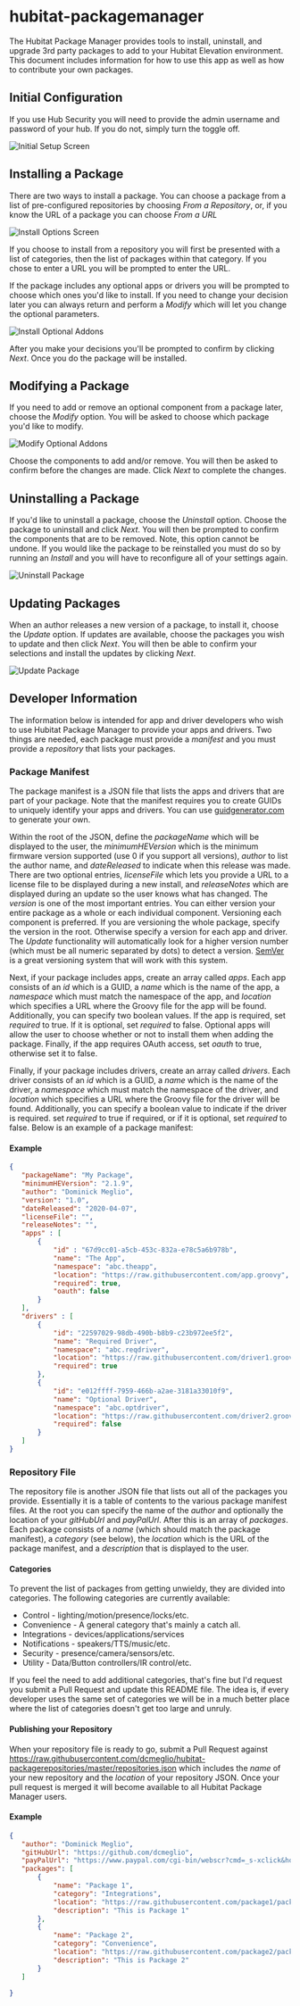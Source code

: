 # hubitat-packagemanager
 The Hubitat Package Manager provides tools to install, uninstall, and upgrade 3rd party packages to add to your Hubitat Elevation environment. This document includes information for how to use this app as well as how to contribute your own packages.
 
 ## Initial Configuration
 If you use Hub Security you will need to provide the admin username and password of your hub. If you do not, simply turn the toggle off.
 
 ![Initial Setup Screen](https://github.com/dcmeglio/hubitat-packagemanager/raw/master/imgs/MainPage1.PNG)
 
 ## Installing a Package
 There are two ways to install a package. You can choose a package from a list of pre-configured repositories by choosing _From a Repository_, or, if you know the URL of a package you can choose _From a URL_
 
 ![Install Options Screen](https://github.com/dcmeglio/hubitat-packagemanager/raw/master/imgs/Install1.PNG)
 
 If you choose to install from a repository you will first be presented with a list of categories, then the list of packages within that category. If you chose to enter a URL you will be prompted to enter the URL.
 
 If the package includes any optional apps or drivers you will be prompted to choose which ones you'd like to install. If you need to change your decision later you can always return and perform a _Modify_ which will let you change the optional parameters.
 
 ![Install Optional Addons](https://github.com/dcmeglio/hubitat-packagemanager/raw/master/imgs/Install2.PNG)
 
 After you make your decisions you'll be prompted to confirm by clicking _Next_. Once you do the package will be installed.
 
 ## Modifying a Package
 If you need to add or remove an optional component from a package later, choose the _Modify_ option. You will be asked to choose which package you'd like to modify.
 
 ![Modify Optional Addons](https://github.com/dcmeglio/hubitat-packagemanager/raw/master/imgs/Modify1.PNG)
 
 Choose the components to add and/or remove. You will then be asked to confirm before the changes are made. Click _Next_ to complete the changes.
 
 ## Uninstalling a Package
 If you'd like to uninstall a package, choose the _Uninstall_ option. Choose the package to uninstall and click _Next_. You will then be prompted to confirm the components that are to be removed. Note, this option cannot be undone. If you would like the package to be reinstalled you must do so by running an _Install_ and you will have to reconfigure all of your settings again.
 
 ![Uninstall Package](https://github.com/dcmeglio/hubitat-packagemanager/raw/master/imgs/Uninstall1.PNG)
 
 ## Updating Packages
 When an author releases a new version of a package, to install it, choose the _Update_ option. If updates are available, choose the packages you wish to update and then click _Next_. You will then be able to confirm your selections and install the updates by clicking _Next_.
 
 ![Update Package](https://github.com/dcmeglio/hubitat-packagemanager/raw/master/imgs/Update1.PNG)
 
 ## Developer Information
 The information below is intended for app and driver developers who wish to use Hubitat Package Manager to provide your apps and drivers. Two things are needed, each package must provide a _manifest_ and you must provide a _repository_ that lists your packages.
 
 ### Package Manifest 
 The package manifest is a JSON file that lists the apps and drivers that are part of your package. Note that the manifest requires you to create GUIDs to uniquely identify your apps and drivers. You can use [guidgenerator.com](https://guidgenerator.com/) to generate your own.
 
 Within the root of the JSON, define the _packageName_ which will be displayed to the user, the _minimumHEVersion_ which is the minimum firmware version supported (use 0 if you support all versions), _author_ to list the author name, and _dateReleased_ to indicate when this release was made. There are two optional entries, _licenseFile_ which lets you provide a URL to a license file to be displayed during a new install, and _releaseNotes_ which are displayed during an update so the user knows what has changed. The _version_ is one of the most important entries. You can either version your entire package as a whole or each individual component. Versioning each component is preferred. If you are versioning the whole package, specify the version in the root. Otherwise specify a version for each app and driver. The _Update_ functionality will automatically look for a higher version number (which must be all numeric separated by dots) to detect a version. [SemVer](https://semver.org/) is a great versioning system that will work with this system. 
 
 Next, if your package includes apps, create an array called _apps_. Each app consists of an _id_ which is a GUID, a _name_ which is the name of the app, a _namespace_ which must match the namespace of the app, and _location_ which specifies a URL where the Groovy file for the app will be found. Additionally, you can specify two boolean values. If the app is required, set _required_ to true. If it is optional, set _required_ to false. Optional apps will allow the user to choose whether or not to install them when adding the package. Finally, if the app requires OAuth access, set _oauth_ to true, otherwise set it to false.
 
  Finally, if your package includes drivers, create an array called _drivers_. Each driver consists of an _id_ which is a GUID, a _name_ which is the name of the driver, a _namespace_ which must match the namespace of the driver, and _location_ which specifies a URL where the Groovy file for the driver will be found. Additionally, you can specify a boolean value to indicate if the driver is required. set _required_ to true if required, or if it is optional, set _required_ to false. Below is an example of a package manifest:
 
 #### Example
 ```json
 {
	"packageName": "My Package",
	"minimumHEVersion": "2.1.9",
	"author": "Dominick Meglio",
	"version": "1.0",
	"dateReleased": "2020-04-07",
	"licenseFile": "",
	"releaseNotes": "",
	"apps" : [
		{
			"id" : "67d9cc01-a5cb-453c-832a-e78c5a6b978b",
			"name": "The App",
			"namespace": "abc.theapp",
			"location": "https://raw.githubusercontent.com/app.groovy",
			"required": true,
			"oauth": false
		}
	],
	"drivers" : [
		{
			"id": "22597029-98db-490b-b8b9-c23b972ee5f2",
			"name": "Required Driver",
			"namespace": "abc.reqdriver",
			"location": "https://raw.githubusercontent.com/driver1.groovy",
			"required": true
		},
		{
			"id": "e012ffff-7959-466b-a2ae-3181a33010f9",
			"name": "Optional Driver",
			"namespace": "abc.optdriver",
			"location": "https://raw.githubusercontent.com/driver2.groovy",
			"required": false
		}
	]
}
 ```
 
 ### Repository File
 The repository file is another JSON file that lists out all of the packages you provide. Essentially it is a table of contents to the various package manifest files. At the root you can specify the name of the _author_ and optionally the location of your _gitHubUrl_ and _payPalUrl_. After this is an array of _packages_. Each package consists of a _name_ (which should match the package manifest), a _category_ (see below), the _location_ which is the URL of the package manifest, and a _description_ that is displayed to the user.
 
 #### Categories
 To prevent the list of packages from getting unwieldy, they are divided into categories. The following categories are currently available:
 
 * Control - lighting/motion/presence/locks/etc.
 * Convenience - A general category that's mainly a catch all.
 * Integrations - devices/applications/services 
 * Notifications - speakers/TTS/music/etc.
 * Security - presence/camera/sensors/etc.
 * Utility - Data/Button controllers/IR control/etc.
 
 If you feel the need to add additional categories, that's fine but I'd request you submit a Pull Request and update this README file. The idea is, if every developer uses the same set of categories we will be in a much better place where the list of categories doesn't get too large and unruly.
 
 #### Publishing your Repository
 When your repository file is ready to go, submit a Pull Request against https://raw.githubusercontent.com/dcmeglio/hubitat-packagerepositories/master/repositories.json which includes the _name_ of your new repository and the _location_ of your repository JSON. Once your pull request is merged it will become available to all Hubitat Package Manager users.
 
 #### Example
 ```json
 {
	"author": "Dominick Meglio",
	"gitHubUrl": "https://github.com/dcmeglio",
	"payPalUrl": "https://www.paypal.com/cgi-bin/webscr?cmd=_s-xclick&hosted_button_id=7LBRPJRLJSDDN&source=url",
	"packages": [
		{
			"name": "Package 1",
			"category": "Integrations",
			"location": "https://raw.githubusercontent.com/package1/packageManifest.json",
			"description": "This is Package 1"
		},
		{
			"name": "Package 2",
			"category": "Convenience",
			"location": "https://raw.githubusercontent.com/package2/packageManifest.json",
			"description": "This is Package 2"
		}
	]
	
}
```
